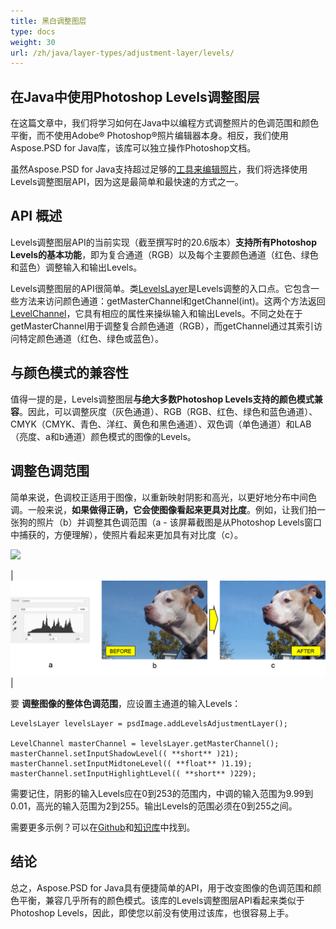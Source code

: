 ```yaml
---
title: 黑白调整图层
type: docs
weight: 30
url: /zh/java/layer-types/adjustment-layer/levels/
---
```


## 在Java中使用Photoshop Levels调整图层

在这篇文章中，我们将学习如何在Java中以编程方式调整照片的色调范围和颜色平衡，而不使用Adobe® Photoshop®照片编辑器本身。相反，我们使用Aspose.PSD for Java库，该库可以独立操作Photoshop文档。

虽然Aspose.PSD for Java支持超过足够的[工具来编辑照片](/psd/zh/java/manipulating-images/)，我们将选择使用Levels调整图层API，因为这是最简单和最快速的方式之一。

## API 概述

Levels调整图层API的当前实现（截至撰写时的20.6版本）**支持所有Photoshop Levels的基本功能**，即为复合通道（RGB）以及每个主要颜色通道（红色、绿色和蓝色）调整输入和输出Levels。

Levels调整图层的API很简单。类[LevelsLayer](https://reference.aspose.com/psd/java/com.aspose.psd.fileformats.psd.layers.adjustmentlayers/LevelsLayer)是Levels调整的入口点。它包含一些方法来访问颜色通道：getMasterChannel和getChannel(int)。这两个方法返回[LevelChannel](https://reference.aspose.com/psd/java/com.aspose.psd.fileformats.psd.layers.layerresources/LevelChannel)，它具有相应的属性来操纵输入和输出Levels。不同之处在于getMasterChannel用于调整复合颜色通道（RGB），而getChannel通过其索引访问特定颜色通道（红色、绿色或蓝色）。

## 与颜色模式的兼容性

值得一提的是，Levels调整图层**与绝大多数Photoshop Levels支持的颜色模式兼容**。因此，可以调整灰度（灰色通道）、RGB（RGB、红色、绿色和蓝色通道）、CMYK（CMYK、青色、洋红、黄色和黑色通道）、双色调（单色通道）和LAB（亮度、a和b通道）颜色模式的图像的Levels。

## 调整色调范围

简单来说，色调校正适用于图像，以重新映射阴影和高光，以更好地分布中间色调。一般来说，**如果做得正确，它会使图像看起来更具对比度**。例如，让我们拍一张狗的照片（b）并调整其色调范围（a - 该屏幕截图是从Photoshop Levels窗口中捕获的，方便理解），使照片看起来更加具有对比度（c）。

![](RackMultipart20200821-4-1x13l6z_html_8fc7fa6738d8d302.png)

|![Levels Layer Figure 1](levels-adjustment-figure-1.png)|

要 **调整图像的整体色调范围**，应设置主通道的输入Levels：

    LevelsLayer levelsLayer = psdImage.addLevelsAdjustmentLayer();

    LevelChannel masterChannel = levelsLayer.getMasterChannel();
    masterChannel.setInputShadowLevel(( **short** )21);
    masterChannel.setInputMidtoneLevel(( **float** )1.19);
    masterChannel.setInputHighlightLevel(( **short** )229);

需要记住，阴影的输入Levels应在0到253的范围内，中调的输入范围为9.99到0.01，高光的输入范围为2到255。输出Levels的范围必须在0到255之间。

需要更多示例？可以在[Github](https://github.com/aspose-psd/Aspose.PSD-for-Java)和[知识库](https://docs.aspose.com/display/psdjava/Manipulating+Photoshop+Formats#ManipulatingPhotoshopFormats-AddLevelAdjustmentLayers)中找到。

## 结论

总之，Aspose.PSD for Java具有便捷简单的API，用于改变图像的色调范围和颜色平衡，兼容几乎所有的颜色模式。该库的Levels调整图层API看起来类似于Photoshop Levels，因此，即使您以前没有使用过该库，也很容易上手。
